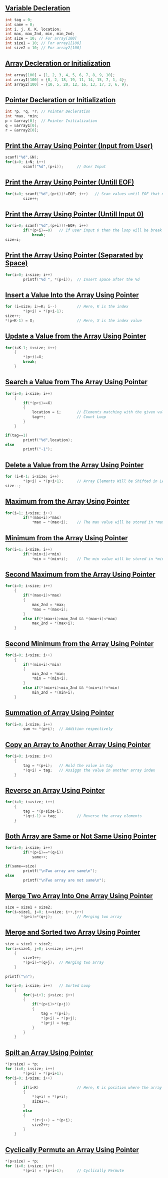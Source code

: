 ## [Variable Decleration](../lab5/16.c)
```c
int tag = 0;
int same = 0;
int i, j, X, K, location;
int max, max_2nd, min, min_2nd;
int size = 10; // For array[100]
int size1 = 10; // For array1[100]
int size2 = 10; // For array2[100]
```

## [Array Decleration or Initialization](../lab5/18.c)
```c
int array[100] = {1, 2, 3, 4, 5, 6, 7, 8, 9, 10};
int array1[100] = {8, 2, 18, 19, 11, 14, 15, 7, 1, 4};
int array2[100] = {10, 5, 20, 12, 16, 13, 17, 3, 6, 9};
```

## [Pointer Decleration or Initialization](../lab5/19.c)
```c
int *p, *q, *r; // Pointer Decleration
int *max, *min;
p = &array[0];  // Pointer Initialization
q = &array1[0];
r = &array2[0];
```

## [Print the Array Using Pointer (Input from User)](../lab5/1.c)
```c
scanf("%d",&N);
for(i=0; i<N; i++)
        scanf("%d",(p+i));      // User Input
```

## [Print the Array Using Pointer (Untill EOF)](../lab5/2.c)
```c
for(i=0; scanf("%d",(p+i))!=EOF; i++)   // Scan values until EOF that means until pressed ctrl+Z
        size++;
```

## [Print the Array Using Pointer (Untill Input 0)](../lab5/3.c)
```c
for(i=0; scanf("%d",(p+i))!=EOF; i++)
        if(*(p+i)==0)   // If user input 0 then the loop will be break
            break;
size=i;
```

## [Print the Array Using Pointer (Separated by Space)](../lab5/4.c)
```c
for(i=0; i<size; i++)
        printf("%d ", *(p+i));  // Insert space after the %d
```

## [Insert a Value Into the Array Using Pointer](../lab5/5.c)
```c
for (i=size; i>=K; i--)         // Here, K is the index
        *(p+i) = *(p+i-1);
size++;
*(p+K-1) = X;                   // Here, X is the index value
```

## [Update a Value from the Array Using Pointer](../lab5/6.c)
```c
for(i=K-1; i<size; i++)
    {
        *(p+i)=X;       
        break;
    }
```

## [Search a Value from The Array Using Pointer](../lab5/7.c)
```c
for(i=0; i<size; i++)
    {
        if(*(p+i)==X)
        {
            location = i;       // Elements matching with the given value
            tag++;              // Count Loop
        }
    }

if(tag==1)
        printf("%d",location);
else
        printf("-1");
```

## [Delete a Value from the Array Using Pointer](../lab5/8.c)
```c
for (i=K-1; i<size; i++)
        *(p+i) = *(p+i+1);      // Array Elements Will be Shifted in Left
size--;
```
## [Maximum from the Array Using Pointer](../lab5/9.c)
```c
for(i=1; i<size; i++)
        if(*(max+i)>*max)
            *max = *(max+i);    // The max value will be stored in *max
```

## [Minimum from the Array Using Pointer](../lab5/10.c)
```c
for(i=1; i<size; i++)
        if(*(min+i)<*min)
            *min = *(min+i);    // The min value will be stored in *min
```

## [Second Maximum from the Array Using Pointer](../lab5/11.c)
```c
for(i=0; i<size; i++)
    {
        if(*(max+i)>*max)
        {
            max_2nd = *max;
            *max = *(max+i);
        }
        else if(*(max+i)>max_2nd && *(max+i)<*max)
            max_2nd = *(max+i);
    }
```

## [Second Minimum from the Array Using Pointer](../lab5/12.c)
```c
for(i=0; i<size; i++)
    {
        if(*(min+i)<*min)
        {
            min_2nd = *min;
            *min = *(min+i);
        }
        else if(*(min+i)<min_2nd && *(min+i)!=*min)
            min_2nd = *(min+i);
    }
```

## [Summation of Array Using Pointer](../lab5/13.c)
```c
for(i=0; i<size; i++)
        sum += *(p+i);  // Addition respectively
```

## [Copy an Array to Another Array Using Pointer](../lab5/14.c)
```c
for(i=0; i<size; i++)
    {
        tag = *(p+i);   // Hold the value in tag
        *(q+i) = tag;   // Assiggn the value in another array index
    }
```

## [Reverse an Array Using Pointer](../lab5/15.c)
```c
for(i=0; i<=size; i++)
    {
        tag = *(p+size-i);
        *(q+i-1) = tag;         // Reverse the array elements
    }
```

## [Both Array are Same or Not Same Using Pointer](../lab5/16.c)
```c
for(i=0; i<size; i++)
        if(*(p+i)==*(q+i))
            same++;

if(same==size)
        printf("\nTwo array are same\n");
else
        printf("\nTwo array are not same\n");
```

## [Merge Two Array Into One Array Using Pointer](../lab5/17.c)
```c
size = size1 + size2;
for(i=size1, j=0; i<=size; i++,j++)
       *(p+i)=*(q+j);           // Merging two array
```

## [Merge and Sorted two Array Using Pointer](../lab5/18.c)
```c
size = size1 + size2;
for(i=size1, j=0; i<=size; i++,j++)
    {
        size1++;
        *(p+i)=*(q+j);  // Merging two array
    }
    
printf("\n");

for(i=0; i<size; i++)   // Sorted Loop
    {
        for(j=i+1; j<size; j++)
        {
            if(*(p+i)>*(p+j))
            {
                tag = *(p+i); 
                *(p+i) = *(p+j);
                *(p+j) = tag;
            }
        }
    }
```

## [Spilt an Array Using Pointer](../lab5/19.c)
```c
*(p+size) = *p;
for (i=0; i<size; i++)  
        *(p+i) = *(p+i+1);
for(i=0; i<size; i++)
    {
        if(i<K)                 // Here, K is position where the array will be splited
        {
            *(q+i) = *(p+i);
            size1++;
        }
        else
        {
            *(r+j++) = *(p+i);
            size2++;
        }
    }
```

## [Cyclically Permute an Array Using Pointer](../lab5/20.c)
```c
*(p+size) = *p;
for (i=0; i<size; i++)
        *(p+i) = *(p+i+1);      // Cyclically Permute
```

